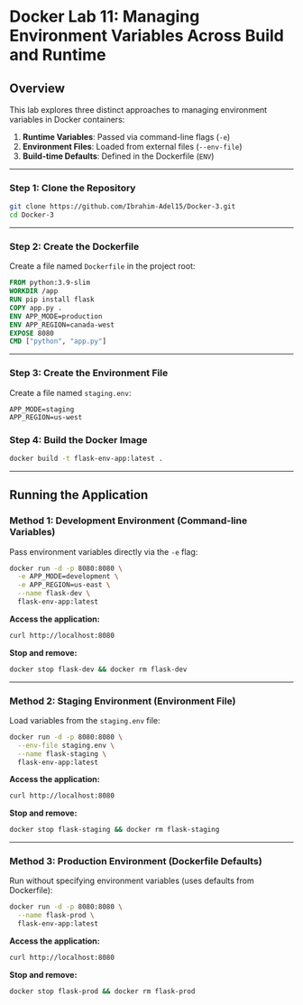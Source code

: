 # Docker Lab 11: Managing Environment Variables Across Build and Runtime
## Overview

This lab explores three distinct approaches to managing environment variables in Docker containers:

1. **Runtime Variables**: Passed via command-line flags (`-e`)
2. **Environment Files**: Loaded from external files (`--env-file`)
3. **Build-time Defaults**: Defined in the Dockerfile (`ENV`)

---

### Step 1: Clone the Repository

```bash
git clone https://github.com/Ibrahim-Adel15/Docker-3.git
cd Docker-3
```

---

### Step 2: Create the Dockerfile

Create a file named `Dockerfile` in the project root:

```dockerfile
FROM python:3.9-slim
WORKDIR /app
RUN pip install flask
COPY app.py .
ENV APP_MODE=production
ENV APP_REGION=canada-west
EXPOSE 8080
CMD ["python", "app.py"]
```

---

### Step 3: Create the Environment File

Create a file named `staging.env`:

```env
APP_MODE=staging
APP_REGION=us-west
```

### Step 4: Build the Docker Image

```bash
docker build -t flask-env-app:latest .
```

---

## Running the Application

### Method 1: Development Environment (Command-line Variables)

Pass environment variables directly via the `-e` flag:

```bash
docker run -d -p 8080:8080 \
  -e APP_MODE=development \
  -e APP_REGION=us-east \
  --name flask-dev \
  flask-env-app:latest
```

**Access the application:**
```bash
curl http://localhost:8080
```

**Stop and remove:**
```bash
docker stop flask-dev && docker rm flask-dev
```

---

### Method 2: Staging Environment (Environment File)

Load variables from the `staging.env` file:

```bash
docker run -d -p 8080:8080 \
  --env-file staging.env \
  --name flask-staging \
  flask-env-app:latest
```

**Access the application:**
```bash
curl http://localhost:8080
```

**Stop and remove:**
```bash
docker stop flask-staging && docker rm flask-staging
```

---

### Method 3: Production Environment (Dockerfile Defaults)

Run without specifying environment variables (uses defaults from Dockerfile):

```bash
docker run -d -p 8080:8080 \
  --name flask-prod \
  flask-env-app:latest
```

**Access the application:**
```bash
curl http://localhost:8080
```

**Stop and remove:**
```bash
docker stop flask-prod && docker rm flask-prod
```